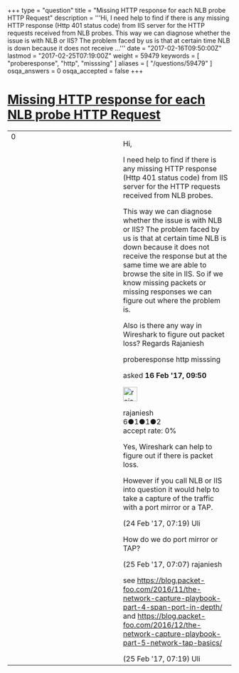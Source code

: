 +++
type = "question"
title = "Missing HTTP response for each NLB probe HTTP Request"
description = '''Hi, I need help to find if there is any missing HTTP response (Http 401 status code) from IIS server for the HTTP requests received from NLB probes. This way we can diagnose whether the issue is with NLB or IIS? The problem faced by us is that at certain time NLB is down because it does not receive ...'''
date = "2017-02-16T09:50:00Z"
lastmod = "2017-02-25T07:19:00Z"
weight = 59479
keywords = [ "proberesponse", "http", "misssing" ]
aliases = [ "/questions/59479" ]
osqa_answers = 0
osqa_accepted = false
+++

<div class="headNormal">

# [Missing HTTP response for each NLB probe HTTP Request](/questions/59479/missing-http-response-for-each-nlb-probe-http-request)

</div>

<div id="main-body">

<div id="askform">

<table id="question-table" style="width:100%;"><colgroup><col style="width: 50%" /><col style="width: 50%" /></colgroup><tbody><tr class="odd"><td style="width: 30px; vertical-align: top"><div class="vote-buttons"><span id="post-59479-upvote" class="ajax-command post-vote up" rel="nofollow" title="I like this post (click again to cancel)"> </span><div id="post-59479-score" class="post-score" title="current number of votes">0</div><span id="post-59479-downvote" class="ajax-command post-vote down" rel="nofollow" title="I dont like this post (click again to cancel)"> </span> <span id="favorite-mark" class="ajax-command favorite-mark" rel="nofollow" title="mark/unmark this question as favorite (click again to cancel)"> </span><div id="favorite-count" class="favorite-count"></div></div></td><td><div id="item-right"><div class="question-body"><p>Hi,</p><p>I need help to find if there is any missing HTTP response (Http 401 status code) from IIS server for the HTTP requests received from NLB probes.</p><p>This way we can diagnose whether the issue is with NLB or IIS? The problem faced by us is that at certain time NLB is down because it does not receive the response but at the same time we are able to browse the site in IIS. So if we know missing packets or missing responses we can figure out where the problem is.</p><p>Also is there any way in Wireshark to figure out packet loss? Regards Rajaniesh</p></div><div id="question-tags" class="tags-container tags"><span class="post-tag tag-link-proberesponse" rel="tag" title="see questions tagged &#39;proberesponse&#39;">proberesponse</span> <span class="post-tag tag-link-http" rel="tag" title="see questions tagged &#39;http&#39;">http</span> <span class="post-tag tag-link-misssing" rel="tag" title="see questions tagged &#39;misssing&#39;">misssing</span></div><div id="question-controls" class="post-controls"></div><div class="post-update-info-container"><div class="post-update-info post-update-info-user"><p>asked <strong>16 Feb '17, 09:50</strong></p><img src="https://secure.gravatar.com/avatar/e4f9940127b9da7dd8687b7b748ddab3?s=32&amp;d=identicon&amp;r=g" class="gravatar" width="32" height="32" alt="rajaniesh&#39;s gravatar image" /><p><span>rajaniesh</span><br />
<span class="score" title="6 reputation points">6</span><span title="1 badges"><span class="badge1">●</span><span class="badgecount">1</span></span><span title="1 badges"><span class="silver">●</span><span class="badgecount">1</span></span><span title="2 badges"><span class="bronze">●</span><span class="badgecount">2</span></span><br />
<span class="accept_rate" title="Rate of the user&#39;s accepted answers">accept rate:</span> <span title="rajaniesh has no accepted answers">0%</span></p></div></div><div id="comments-container-59479" class="comments-container"><span id="59661"></span><div id="comment-59661" class="comment"><div id="post-59661-score" class="comment-score"></div><div class="comment-text"><p>Yes, Wireshark can help to figure out if there is packet loss.</p><p>However if you call NLB or IIS into question it would help to take a capture of the traffic with a port mirror or a TAP.</p></div><div id="comment-59661-info" class="comment-info"><span class="comment-age">(24 Feb '17, 07:19)</span> <span class="comment-user userinfo">Uli</span></div></div><span id="59680"></span><div id="comment-59680" class="comment"><div id="post-59680-score" class="comment-score"></div><div class="comment-text"><p>How do we do port mirror or TAP?</p></div><div id="comment-59680-info" class="comment-info"><span class="comment-age">(25 Feb '17, 07:07)</span> <span class="comment-user userinfo">rajaniesh</span></div></div><span id="59681"></span><div id="comment-59681" class="comment"><div id="post-59681-score" class="comment-score"></div><div class="comment-text"><p>see <a href="https://blog.packet-foo.com/2016/11/the-network-capture-playbook-part-4-span-port-in-depth/">https://blog.packet-foo.com/2016/11/the-network-capture-playbook-part-4-span-port-in-depth/</a> and <a href="https://blog.packet-foo.com/2016/12/the-network-capture-playbook-part-5-network-tap-basics/">https://blog.packet-foo.com/2016/12/the-network-capture-playbook-part-5-network-tap-basics/</a></p></div><div id="comment-59681-info" class="comment-info"><span class="comment-age">(25 Feb '17, 07:19)</span> <span class="comment-user userinfo">Uli</span></div></div></div><div id="comment-tools-59479" class="comment-tools"></div><div class="clear"></div><div id="comment-59479-form-container" class="comment-form-container"></div><div class="clear"></div></div></td></tr></tbody></table>

</div>

</div>

